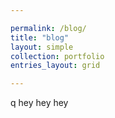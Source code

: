 ```yaml
---

permalink: /blog/
title: "blog"
layout: simple
collection: portfolio
entries_layout: grid

---
```


q
hey hey hey
